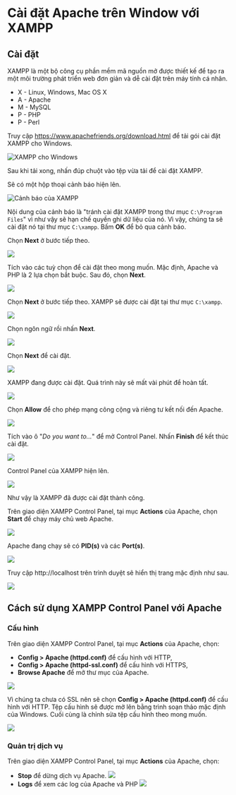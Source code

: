 # Cài đặt Apache trên Window với XAMPP

## Cài đặt
XAMPP là một bộ công cụ phần mềm mã nguồn mở được thiết kế để tạo ra một môi trường phát triển web đơn giản và dễ cài đặt trên máy tính cá nhân.
- X - Linux, Windows, Mac OS X
- A - Apache
- M - MySQL
- P - PHP
- P - Perl

Truy cập https://www.apachefriends.org/download.html để tải gói cài đặt XAMPP cho Windows.

![XAMPP cho Windows](images/xampp-installer.jpg)

Sau khi tải xong, nhấn đúp chuột vào tệp vừa tải để cài đặt XAMPP.

Sẽ có một hộp thoại cảnh báo hiện lên.

![Cảnh báo của XAMPP](images/xampp-warning.png)

Nội dung của cảnh báo là "tránh cài đặt XAMPP trong thư mục `C:\Program Files`" vì như vậy sẽ hạn chế quyền ghi dữ liệu của nó. Vì vậy, chúng ta sẽ cài đặt nó tại thư mục `C:\xampp`. Bấm **OK** để bỏ qua cảnh báo.

Chọn **Next** ở bước tiếp theo.

![](images/setup-xampp_1.jpg)

Tích vào các tuỳ chọn để cài đặt theo mong muốn. Mặc định, Apache và PHP là 2 lựa chọn bắt buộc. Sau đó, chọn **Next**.

![](images/setup-xampp_2.jpg)

Chọn **Next** ở bước tiếp theo. XAMPP sẽ được cài đặt tại thư mục `C:\xampp`.

![](images/setup-xampp_3.jpg)

Chọn ngôn ngữ rồi nhấn **Next**.

![](images/setup-xampp_4.jpg)

Chọn **Next** để cài đặt.

![](images/setup-xampp_5.jpg)

XAMPP đang được cài đặt. Quá trình này sẽ mất vài phút để hoàn tất.

![](images/setup-xampp_6.jpg)

Chọn **Allow** để cho phép mạng công cộng và riêng tư kết nối đến Apache.

![](images/setup-xampp_7.jpg)

Tích vào ô "*Do you want to...*" để mở Control Panel. Nhấn **Finish** để kết thúc cài đặt.

![](images/setup-xampp_8.jpg)

Control Panel của XAMPP hiện lên.

![](images/xampp-cpanel.jpg)

Như vậy là XAMPP đã được cài đặt thành công.

Trên giao diện XAMPP Control Panel, tại mục **Actions** của Apache, chọn **Start** để chạy máy chủ web Apache.

![](images/start-apache.jpg)

Apache đang chạy sẽ có **PID(s)** và các **Port(s)**.

![](images/apache-running.jpg)

Truy cập http://localhost trên trình duyệt sẽ hiển thị trang mặc định như sau.

![](images/apache-default-site.jpg)

## Cách sử dụng XAMPP Control Panel với Apache

### Cấu hình

Trên giao diện XAMPP Control Panel, tại mục **Actions** của Apache, chọn:
- **Config > Apache (httpd.conf)** để cấu hình với HTTP,
- **Config > Apache (httpd-ssl.conf)** để cấu hình với HTTPS,
- **Browse Apache** để mở thư mục của Apache.

![](images/apache-conf.jpg)

Vì chúng ta chưa có SSL nên sẽ chọn **Config > Apache (httpd.conf)** để cấu hình với HTTP. Tệp cấu hình sẽ được mở lên bằng trình soạn thảo mặc định của Windows. Cuối cùng là chỉnh sửa tệp cấu hình theo mong muốn.

![](images/apache-conf_2.jpg)

### Quản trị dịch vụ

Trên giao diện XAMPP Control Panel, tại mục **Actions** của Apache, chọn:
- **Stop** để dừng dịch vụ Apache.
![](images/apache-mngmt_1.jpg)
- **Logs** để xem các log của Apache và PHP
![](images/apache-mngmt_2.jpg)
